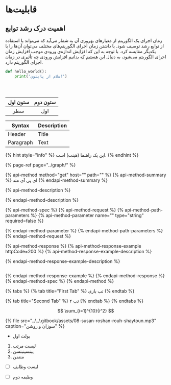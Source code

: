 # قابلیت‌ها

## اهمیت درک رشد توابع

زمان اجرای یک الگوریتم از معیارهای بهر‌وری آن به شمار می‌آید که می‌تواند با استفاده از توابع رشد توصیف شود. با داشتن زمان اجرای الگوریتم‌های مختلف می‌توان آن‌ها را با یکدیگر مقایسه کرد. با توجه به این که افزایش اندازه‌ی ورودی موجب افزایش زمان اجرای الگوریتم می‌شود، به دنبال این هستیم که بدانیم افزایش ورودی چه تأثیری در زمان اجرای الگوریتم دارد.

```python
def hello_world():
    print('سلام از پایتون!')
```

``` important:: می‌شود نکات مهم را به فارسی نوشت.
```

``` warning:: می‌شود نکات مهم را به فارسی نوشت.
```

``` error:: می‌شود نکات مهم را به فارسی نوشت.
```

| ستون اول | ستون دوم |
| :------: | :------: |
|   سطر    |   اول    |

| Syntax      | Description |
| ----------- | ----------- |
| Header      | Title       |
| Paragraph   | Text        |

{% hint style="info" %}
این یک راهنما \(هینت\) است.
{% endhint %}

{% page-ref page="../graph/" %}

{% api-method method="get" host="" path="" %}
{% api-method-summary %}
ای پی آی متد
{% endapi-method-summary %}

{% api-method-description %}

{% endapi-method-description %}

{% api-method-spec %}
{% api-method-request %}
{% api-method-path-parameters %}
{% api-method-parameter name="" type="string" required=false %}

{% endapi-method-parameter %}
{% endapi-method-path-parameters %}
{% endapi-method-request %}

{% api-method-response %}
{% api-method-response-example httpCode=200 %}
{% api-method-response-example-description %}

{% endapi-method-response-example-description %}

```

```
{% endapi-method-response-example %}
{% endapi-method-response %}
{% endapi-method-spec %}
{% endapi-method %}

{% tabs %}
{% tab title="First Tab" %}
تب بازی
{% endtab %}

{% tab title="Second Tab" %}
تب ۲
{% endtab %}
{% endtabs %}

$$
\sum_{i=1}^{10}{i^2}
$$

{% file src="../../.gitbook/assets/08-susan-roshan-rouh-shaytoun.mp3" caption="سوزان و روشن" %}

* بولت اول

1. لیست مرتب
2. یبتسینبتسن
3. مننمن

* [ ] لیست وظایف
* [ ] وظیفه دوم




